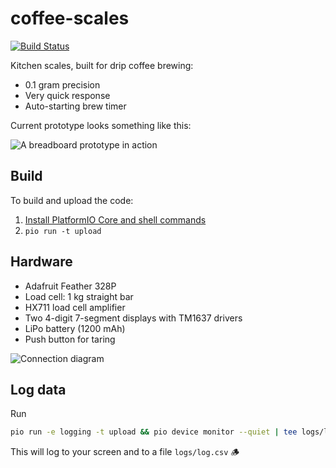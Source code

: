 # coffee-scales

[![Build Status](https://fyhn.semaphoreci.com/badges/coffee-scales/branches/master.svg?key=bdad7781-738b-46c5-95e4-85f3478b0b54)](https://fyhn.semaphoreci.com/projects/coffee-scales)

Kitchen scales, built for drip coffee brewing:

* 0.1 gram precision
* Very quick response
* Auto-starting brew timer

Current prototype looks something like this:

![A breadboard prototype in action](https://i.imgur.com/sJAW9rS.jpg)

## Build

To build and upload the code:

1. [Install PlatformIO Core and shell commands](https://docs.platformio.org/en/latest/core/installation/index.html)
2. `pio run -t upload`

## Hardware

* Adafruit Feather 328P
* Load cell: 1 kg straight bar
* HX711 load cell amplifier
* Two 4-digit 7-segment displays with TM1637 drivers
* LiPo battery (1200 mAh)
* Push button for taring

![Connection diagram](https://i.imgur.com/zfTGbLD.png)

## Log data

Run

```sh
pio run -e logging -t upload && pio device monitor --quiet | tee logs/log.csv
```

This will log to your screen and to a file `logs/log.csv` 🪵
